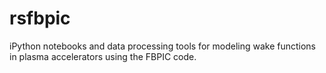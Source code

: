 # rsfbpic
iPython notebooks and data processing tools for modeling wake functions in plasma accelerators using the FBPIC code.
